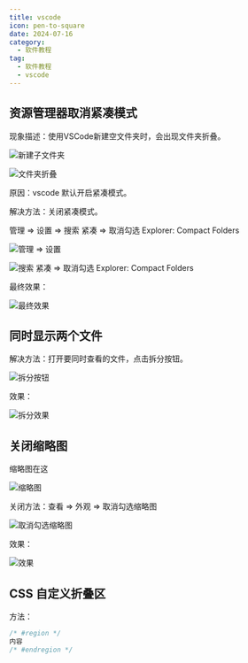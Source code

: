 ```yaml
---
title: vscode
icon: pen-to-square
date: 2024-07-16
category:
  - 软件教程
tag:
  - 软件教程
  - vscode
---
```


## 资源管理器取消紧凑模式

现象描述：使用VSCode新建空文件夹时，会出现文件夹折叠。

![新建子文件夹](./../../.vuepress/public/assets/images/software/vscode/README.assets/QQ_1721113396138.png)

![文件夹折叠](./../../.vuepress/public/assets/images/software/vscode/README.assets/QQ_1721113608065.png)

原因：vscode 默认开启紧凑模式。

解决方法：关闭紧凑模式。

管理 => 设置 => 搜索 紧凑 => 取消勾选 Explorer: Compact Folders 

![管理 => 设置](./../../.vuepress/public/assets/images/software/vscode/README.assets/QQ_1721114164986.png)

![搜索 紧凑 => 取消勾选 Explorer: Compact Folders](./../../.vuepress/public/assets/images/software/vscode/README.assets/QQ_1721114408422.png)

最终效果：

![最终效果](./../../.vuepress/public/assets/images/software/vscode/README.assets/QQ_1721114463967.png)

## 同时显示两个文件

解决方法：打开要同时查看的文件，点击拆分按钮。

![拆分按钮](./../../.vuepress/public/assets/images/software/vscode/README.assets/QQ_1721116748443.png)

效果：

![拆分效果](./../../.vuepress/public/assets/images/software/vscode/README.assets/QQ_1721116814310.png)

## 关闭缩略图

缩略图在这

![缩略图](./../../.vuepress/public/assets/images/software/vscode/README.assets/QQ_1721115824662.png)

关闭方法：查看 => 外观 => 取消勾选缩略图 

![取消勾选缩略图](./../../.vuepress/public/assets/images/software/vscode/README.assets/QQ_1721116386039.png)

效果：

![效果](./../../.vuepress/public/assets/images/software/vscode/README.assets/QQ_1721116438803.png)

## CSS 自定义折叠区

方法：

```css
/* #region */
内容
/* #endregion */
```

